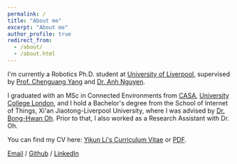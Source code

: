 ```yaml
---
permalink: /
title: "About me"
excerpt: "About me"
author_profile: true
redirect_from: 
  - /about/
  - /about.html
---
```


I'm currently a Robotics Ph.D. student at [University of Liverpool](https://www.liverpool.ac.uk/), supervised by [Prof. Chenguang Yang](https://www.liverpool.ac.uk/people/charlie-yang) and [Dr. Anh Nguyen](https://www.liverpool.ac.uk/computer-science/staff/anh-nguyen/).

I graduated with an MSc in Connected Environments from [CASA](https://connected-environments.org/), [University College London](https://www.ucl.ac.uk/), and I hold a Bachelor's degree from the School of Internet of Things, Xi'an Jiaotong-Liverpool University, where I was advised by [Dr. Bong-Hwan Oh](https://scholar.xjtlu.edu.cn/en/persons/BongHwanOh). Prior to that, I also worked as a Research Assistant with Dr. Oh.

You can find my CV here: [Yikun Li's Curriculum Vitae](https://yikunli9.github.io/cv/) or [PDF](../assets/Curriculum_Vitae.pdf).

[Email](mailto:yikun.li.22@ucl.ac.uk) / [Github](https://github.com/YikunLi9) / [LinkedIn](https://www.linkedin.com/in/yikun-li-a86576294/)

